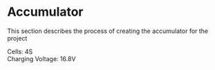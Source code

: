 # Accumulator

This section describes the process of creating the accumulator for the project

Cells: 4S</br>
Charging Voltage: 16.8V

